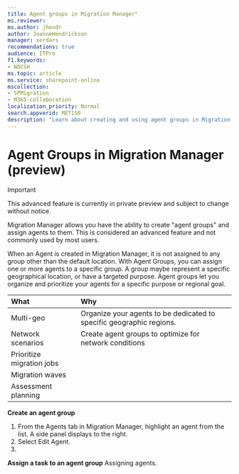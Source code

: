 ```yaml
---
title: Agent groups in Migration Manager"
ms.reviewer: 
ms.author: jhendr
author: JoanneHendrickson
manager: serdars
recommendations: true
audience: ITPro
f1.keywords:
- NOCSH
ms.topic: article
ms.service: sharepoint-online
mscollection: 
- SPMigration
- M365-collaboration
localization_priority: Normal
search.appverid: MET150
description: "Learn about creating and using agent groups in Migration Manager."
---
```

#  Agent Groups in Migration Manager (preview)

>[!Important]
> This advanced feature is currently in private preview and subject to change without notice.


Migration Manager allows you have the ability to create "agent groups" and assign agents to them.  This is considered an advanced feature and not commonly used by most users.

When an Agent is created in Migration Manager, it is not assigned to any group other than the default location. With Agent Groups, you can assign one or more agents to a specific group. A group maybe represent a specific geographical location, or have a targeted purpose. Agent groups let you organize and prioritize your agents for a specific purpose or regional goal.

|What|Why|
|:-----|:-----|
|Multi-geo| Organize your agents to be dedicated to specific geographic regions. | 
|Network scenarios|Create agent groups to optimize for network conditions |
|Prioritize migration jobs||
|Migration waves||
|Assessment planning



**Create an agent group**
1. From the Agents tab in Migration Manager, highlight an agent from the list.  A side panel displays to the right.
2. Select Edit Agent.
3. 


**Assign a task to an agent group**
Assigning agents.

